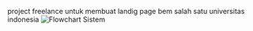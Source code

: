 project freelance untuk membuat landig page bem salah satu universitas indonesia
![Flowchart Sistem](images/diagram.png)
